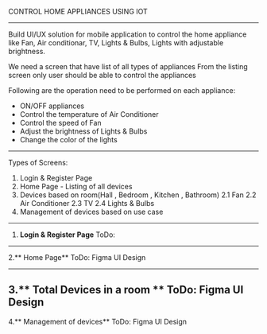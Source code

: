 CONTROL HOME APPLIANCES USING IOT

----------------------------------------------------------------------------------------------------------
Build UI/UX solution for mobile application to control the home appliance like Fan, Air
conditionar, TV, Lights & Bulbs, Lights with adjustable brightness.

We need a screen that have list of all types of appliances
From the listing screen only user should be able to control the appliances

Following are the operation need to be performed on each appliance:
- ON/OFF appliances
- Control the temperature of Air Conditioner
- Control the speed of Fan
- Adjust the brightness of Lights & Bulbs
- Change the color of the lights
----------------------------------------------------------------------------------------------------------

Types of Screens:
1. Login & Register Page
2. Home Page - Listing of all devices 
3. Devices based on room(Hall , Bedroom , Kitchen , Bathroom)
	2.1 Fan
	2.2 Air Conditioner
	2.3 TV
	2.4 Lights & Bulbs
4. Management of devices based on use case

----------------------------------------------------------------------------------------------------------

1. **Login & Register Page**
ToDo:

------------------------
2.** Home Page**
ToDo: Figma UI Design

------------------------
3.** Total Devices in a room
**
ToDo: Figma UI Design
------------------------
4.** Management of devices**
ToDo: Figma UI Design
  
